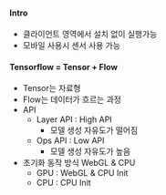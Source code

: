 #### Intro
- 클라이언트 영역에서 설치 없이 실행가능
- 모바일 사용시 센서 사용 가능

#### Tensorflow = Tensor + Flow
- Tensor는 자료형
- Flow는 데이터가 흐르는 과정
- API
    - Layer API : High API
        - 모델 생성 자유도가 떨어짐
    - Ops API : Low API
        - 모델 생성 자유도가 높음
- 초기화 동작 방식 WebGL & CPU
    - GPU : WebGL & CPU Init
    - CPU : CPU Init